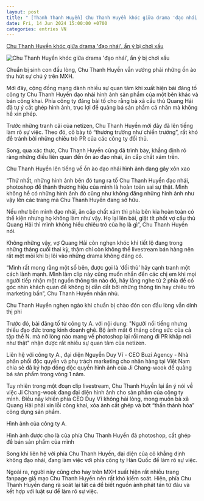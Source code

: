 ```yaml
---
layout: post
title: " [Thanh Thanh Huyền] Chu Thanh Huyền khóc giữa drama 'đạo nhái', ẩn ý bị chơi xấu"
date: Fri, 14 Jun 2024 15:00:00 +0700
categories: entries VN
---
```

[Chu Thanh Huyền khóc giữa drama 'đạo nhái', ẩn ý bị chơi xấu](https://kenh14.vn/chu-thanh-huyen-khoc-giua-drama-dao-nhai-an-y-bi-choi-xau-20240614143231726.chn)

![Chu Thanh Huyền khóc giữa drama 'đạo nhái', ẩn ý bị chơi xấu](https://kenh14cdn.com/zoom/600_315/203336854389633024/2024/6/14/photo1718350252862-171835025317422356416.png)

Chuẩn bị sinh con đầu lòng, Chu Thanh Huyền vẫn vướng phải những ồn ào thu hút sự chú ý trên MXH.

Mới đây, cộng đồng mạng dành nhiều sự quan tâm khi xuất hiện bài đăng tố công ty Chu Thanh Huyền đạo nhái hình ảnh sản phẩm của một bên khác và bán công khai. Phía công ty đăng bài tố cho rằng bà xã cầu thủ Quang Hải đã tự ý cắt ghép hình ảnh, trục lợi để quảng bá sản phẩm cá nhân mà không hề xin phép.

Trước những tranh cãi của netizen, Chu Thanh Huyền mới đây đã lên tiếng làm rõ sự việc. Theo đó, cô bày tỏ “thương trường như chiến trường”, rất khó để tránh bởi những chiêu trò PR của các công ty đối thủ.

Song, qua xác thực, Chu Thanh Huyền cũng đã trình bày, khẳng định rõ ràng những điều liên quan đến ồn ào đạo nhái, ăn cắp chất xám trên.

Chu Thanh Huyền lên tiếng về ồn ào đạo nhái hình ảnh đang gây xôn xao

“Thứ nhất, những hình ảnh bên đó tung ra tố Chu Thanh Huyền đạo nhái, photoshop để thành thương hiệu của mình là hoàn toàn sai sự thật. Mình không hề có những hình ảnh đó cũng như không đăng những hình ảnh như vậy lên các trang mà Chu Thanh Huyền đang sở hữu.

Nếu như bên mình đạo nhái, ăn cắp chất xám thì phía bên kia hoàn toàn có thể kiện nhưng họ không làm như vậy. Họ lại lên bài, giật tít phốt vợ cầu thủ Quang Hải thì mình không hiểu chiêu trò của họ là gì”, Chu Thanh Huyền nói.

Không những vậy, vợ Quang Hải còn nghẹn khóc khi tiết lộ đang trong những tháng cuối thai kỳ, thậm chí còn không thể livestream bán hàng nên rất mệt mỏi khi bị lôi vào những drama không đáng có.

“Mình rất mong rằng một số bên, được gọi là ‘đối thủ’ hãy cạnh tranh một cách lành mạnh. Mình làm clip này cũng muốn nhắn đến các chị em khi mọi người tiếp nhận một nguồn thông tin nào đó, hãy lắng nghe từ 2 phía để có góc nhìn khách quan để không bị dẫn dắt bởi những thông tin hay chiêu trò marketing bẩn”, Chu Thanh Huyền nhắn nhủ.

Chu Thanh Huyền nghẹn ngào khi chuẩn bị chào đón con đầu lòng vẫn dính thị phi

Trước đó, bài đăng tố từ công ty A. với nội dung: "Người nổi tiếng nhưng thiếu đạo đức trong kinh doanh ghê. Bộ ảnh mất 6 tháng công sức của cả tập thể N. mà nỡ lòng nào mang về photoshop lại rồi mang đi PR khắp nơi như thật" nhận được rất nhiều sự quan tâm của netizen.



Liên hệ với công ty A., đại diện Nguyễn Duy Vĩ - CEO Buzi Agency - Nhà phân phối độc quyền và phụ trách marketing cho nhãn hàng tại Việt Nam chia sẻ đã ký hợp đồng độc quyền hình ảnh của Ji Chang-wook để quảng bá sản phẩm trong vòng 1 năm.

Tuy nhiên trong một đoạn clip livestream, Chu Thanh Huyền lại ẩn ý nói về việc Ji Chang-wook đang đại diện hình ảnh cho sản phẩm của công ty mình. Điều này khiến phía CEO Duy Vĩ không hài lòng, mong muốn bà xã Quang Hải phải xin lỗi công khai, xóa ảnh cắt ghép và bớt “thần thánh hóa” công dụng sản phẩm.

Hình ảnh của công ty A.

Hình ảnh được cho là của phía Chu Thanh Huyền đã photoshop, cắt ghép để bán sản phẩm của mình

Song khi liên hệ với phía Chu Thanh Huyền, đại diện của cô khẳng định không đạo nhái, đang làm việc với phía công ty Hàn Quốc để làm rõ sự việc.

Ngoài ra, người này cũng cho hay trên MXH xuất hiện rất nhiều trang fanpage giả mạo Chu Thanh Huyền nên rất khó kiểm soát. Hiện, phía Chu Thanh Huyền đang rà soát lại tất cả để biết nguồn ảnh phát tán từ đâu và kết hợp với luật sư để làm rõ sự việc.

